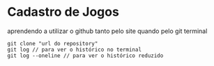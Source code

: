 <h1>Cadastro de Jogos</h1>

aprendendo a utilizar o github tanto pelo site quando pelo git terminal

```
git clone "url do repository"
git log // para ver o histórico no terminal
git log --oneline // para ver o histórico reduzido
``` 
